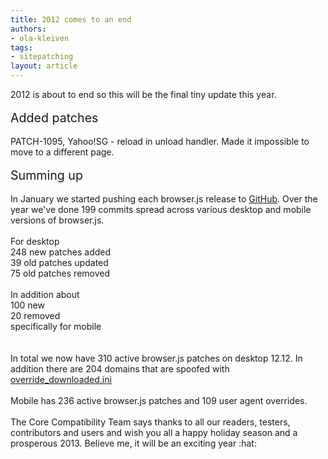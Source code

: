 ```yaml
---
title: 2012 comes to an end
authors:
- ola-kleiven
tags:
- sitepatching
layout: article
---
```

2012 is about to end so this will be the final tiny update this year.<br/><br/><span style="font-size: 140%">Added patches</span><br/><br/>PATCH-1095, Yahoo!SG - reload in unload handler. Made it impossible to move to a different page.<br/><br/><span style="font-size: 140%">Summing up</span><br/><br/>In January we started pushing each browser.js release to <a href="https://github.com/operasoftware/browserjs/" target="_blank">GitHub</a>. Over the year we&#39;ve done 199 commits spread across various desktop and mobile versions of browser.js.<br/><br/>For desktop<br/>248 new patches added<br/>39 old patches updated<br/>75 old patches removed<br/><br/>In addition about<br/>100 new<br/>20 removed<br/>specifically for mobile<br/><br/><br/>In total we now have 310 active browser.js patches on desktop 12.12. In addition there are 204 domains that are spoofed with <a href="https://github.com/operasoftware/browserjs/blob/master/desktop/spoofs.xml" target="_blank">override_downloaded.ini</a><br/><br/>Mobile has 236 active browser.js patches and 109 user agent overrides.<br/><br/>The Core Compatibility Team says thanks to all our readers, testers, contributors and users and wish you all a happy holiday season and a prosperous 2013. Believe me, it will be an exciting year :hat:
